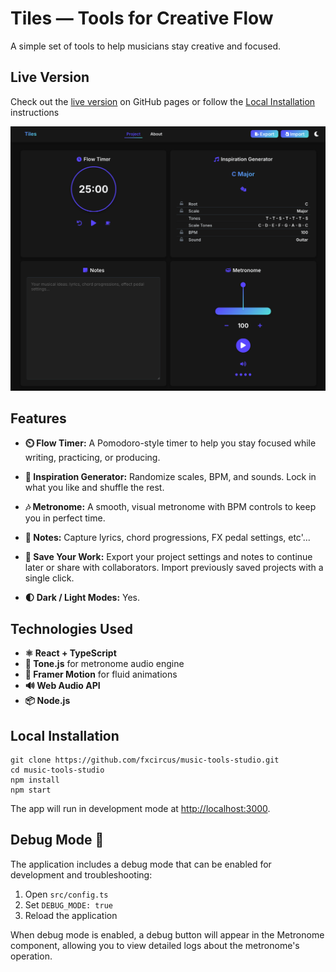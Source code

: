# Tiles — Tools for Creative Flow

A simple set of tools to help musicians stay creative and focused.

## Live Version

Check out the [live version](https://fxcircus.github.io/music-tools-studio) on GitHub pages or follow the [Local Installation](#local-installation) instructions

![Tiles](public/tiles_app_screenshot_dark_2025.png)

## Features

- **⏲️ Flow Timer:** A Pomodoro-style timer to help you stay focused while writing, practicing, or producing.

- **🎲 Inspiration Generator:** Randomize scales, BPM, and sounds. Lock in what you like and shuffle the rest.

- **🎶 Metronome:** A smooth, visual metronome with BPM controls to keep you in perfect time.

- **📝 Notes:** Capture lyrics, chord progressions, FX pedal settings, etc'...

- **💾 Save Your Work:** Export your project settings and notes to continue later or share with collaborators. Import previously saved projects with a single click.

- **🌓 Dark / Light Modes:** Yes.

## Technologies Used

- **⚛️ React + TypeScript**
- **🎵 Tone.js** for metronome audio engine
- **🔀 Framer Motion** for fluid animations 
- **🔊 Web Audio API**
- **📦 Node.js**

## Local Installation

```
git clone https://github.com/fxcircus/music-tools-studio.git
cd music-tools-studio
npm install
npm start
```

The app will run in development mode at [http://localhost:3000](http://localhost:3000).

## Debug Mode 🐞

The application includes a debug mode that can be enabled for development and troubleshooting:

1. Open `src/config.ts`
2. Set `DEBUG_MODE: true`
3. Reload the application

When debug mode is enabled, a debug button will appear in the Metronome component, allowing you to view detailed logs about the metronome's operation.